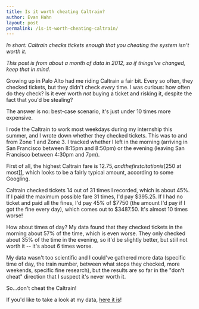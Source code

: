```yaml
---
title: Is it worth cheating Caltrain?
author: Evan Hahn
layout: post
permalink: /is-it-worth-cheating-caltrain/
---
```

*In short: Caltrain checks tickets enough that you cheating the system isn't worth it.*

*This post is from about a month of data in 2012, so if things've changed, keep that in mind.*

Growing up in Palo Alto had me riding Caltrain a fair bit. Every so often, they checked tickets, but they didn't check *every* time. I was curious: how often do they check? Is it ever worth *not* buying a ticket and risking it, despite the fact that you'd be stealing?

The answer is no: best-case scenario, it's just under 10 times more expensive.

I rode the Caltrain to work most weekdays during my internship this summer, and I wrote down whether they checked tickets. This was to and from Zone 1 and Zone 3. I tracked whether I left in the morning (arriving in San Francisco between 8:15pm and 8:50pm) or the evening (leaving San Francisco between 4:30pm and 7pm).

First of all, the highest Caltrain fare is $12.75, and the first citation is [$250 at most][1], which looks to be a fairly typical amount, according to some Googling.

Caltrain checked tickets 14 out of 31 times I recorded, which is about 45%. If I paid the maximum possible fare 31 times, I'd pay $395.25. If I had no ticket and paid all the fines, I'd pay 45% of $7750 (the amount I'd pay if I got the fine every day), which comes out to $3487.50. It's almost 10 times worse!

How about times of day? My data found that they checked tickets in the morning about 57% of the time, which is even worse. They only checked about 35% of the time in the evening, so it'd be slightly better, but still not worth it -- it's about 6 times worse.

My data wasn't too scientific and I could've gathered more data (specific time of day, the train number, between what stops they checked, more weekends, specific fine research), but the results are so far in the "don't cheat" direction that I suspect it's never worth it.

So...don't cheat the Caltrain!

If you'd like to take a look at my data, [here it is][2]!

 [1]: http://www.leginfo.ca.gov/cgi-bin/displaycode?section=pen&group=00001-01000&file=639-653.2
 [2]: http://evanhahn.com/wp-content/uploads/2012/06/caltrain_data.txt
